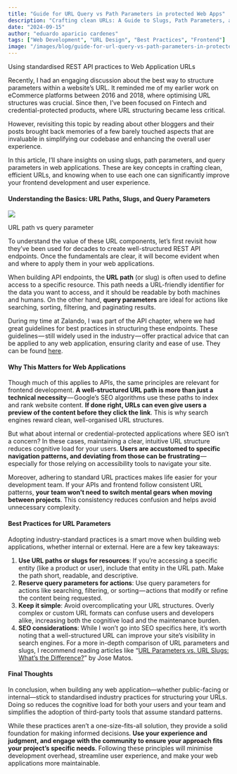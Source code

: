 ```yaml
---
title: "Guide for URL Query vs Path Parameters in protected Web Apps"
description: "Crafting clean URLs: A Guide to Slugs, Path Parameters, and Query Parameters for better UX for credential protected Web Applications"
date: "2024-09-15"
author: "eduardo aparicio cardenes"
tags: ["Web Development", "URL Design", "Best Practices", "Frontend"]
image: "/images/blog/guide-for-url-query-vs-path-parameters-in-protected-web-apps-frontmatter.png"
---
```


Using standardised REST API practices to Web Application URLs

Recently, I had an engaging discussion about the best way to structure parameters within a website’s URL. It reminded me of my earlier work on eCommerce platforms between 2016 and 2018, where optimising URL structures was crucial. Since then, I’ve been focused on Fintech and credential-protected products, where URL structuring became less critical.

However, revisiting this topic by reading about other bloggers and their posts brought back memories of a few barely touched aspects that are invaluable in simplifying our codebase and enhancing the overall user experience.

In this article, I’ll share insights on using slugs, path parameters, and query parameters in web applications. These are key concepts in crafting clean, efficient URLs, and knowing when to use each one can significantly improve your frontend development and user experience.

#### Understanding the Basics: URL Paths, Slugs, and Query Parameters

![](/images/blog/guide-for-url-query-vs-path-parameters-in-protected-web-apps-frontmatter.png)

URL path vs query parameter

To understand the value of these URL components, let’s first revisit how they’ve been used for decades to create well-structured REST API endpoints. Once the fundamentals are clear, it will become evident when and where to apply them in your web applications.

When building API endpoints, the **URL path** (or slug) is often used to define access to a specific resource. This path needs a URL-friendly identifier for the data you want to access, and it should be readable by both machines and humans. On the other hand, **query parameters** are ideal for actions like searching, sorting, filtering, and paginating results.

During my time at Zalando, I was part of the API chapter, where we had great guidelines for best practices in structuring these endpoints. These guidelines — still widely used in the industry — offer practical advice that can be applied to any web application, ensuring clarity and ease of use. They can be found [here](https://opensource.zalando.com/restful-api-guidelines/#urls).

#### Why This Matters for Web Applications

Though much of this applies to APIs, the same principles are relevant for frontend development. **A well-structured URL path is more than just a technical necessity** — Google’s SEO algorithms use these paths to index and rank website content. **If done right, URLs can even give users a preview of the content before they click the link**. This is why search engines reward clean, well-organised URL structures.

But what about internal or credential-protected applications where SEO isn’t a concern? In these cases, maintaining a clear, intuitive URL structure reduces cognitive load for your users. **Users are accustomed to specific navigation patterns, and deviating from those can be frustrating** — especially for those relying on accessibility tools to navigate your site.

Moreover, adhering to standard URL practices makes life easier for your development team. If your APIs and frontend follow consistent URL patterns, **your team won’t need to switch mental gears when moving between projects**. This consistency reduces confusion and helps avoid unnecessary complexity.

#### Best Practices for URL Parameters

Adopting industry-standard practices is a smart move when building web applications, whether internal or external. Here are a few key takeaways:

1.  **Use URL paths or slugs for resources**: If you’re accessing a specific entity (like a product or user), include that entity in the URL path. Make the path short, readable, and descriptive.
2.  **Reserve query parameters for actions**: Use query parameters for actions like searching, filtering, or sorting — actions that modify or refine the content being requested.
3.  **Keep it simple**: Avoid overcomplicating your URL structures. Overly complex or custom URL formats can confuse users and developers alike, increasing both the cognitive load and the maintenance burden.
4.  **SEO considerations**: While I won’t go into SEO specifics here, it’s worth noting that a well-structured URL can improve your site’s visibility in search engines. For a more in-depth comparison of URL parameters and slugs, I recommend reading articles like “[URL Parameters vs. URL Slugs: What’s the Difference?](https://angulardive.com/blog/url-parameters-vs-url-slugs-what-s-the-difference/)” by Jose Matos.

#### Final Thoughts

In conclusion, when building any web application—whether public-facing or internal—stick to standardised industry practices for structuring your URLs. Doing so reduces the cognitive load for both your users and your team and simplifies the adoption of third-party tools that assume standard patterns.

While these practices aren’t a one-size-fits-all solution, they provide a solid foundation for making informed decisions. **Use your experience and judgment, and engage with the community to ensure your approach fits your project’s specific needs**. Following these principles will minimise development overhead, streamline user experience, and make your web applications more maintainable. 